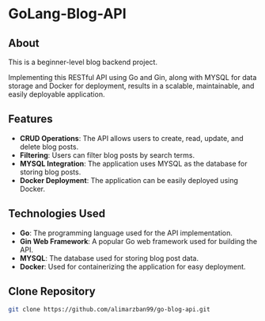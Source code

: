 # GoLang-Blog-API

## About
This is a beginner-level blog backend project.

Implementing this RESTful API using Go and Gin, along with MYSQL  for data storage and Docker for deployment, results in a scalable, maintainable, and easily deployable application.

## Features
- **CRUD Operations**: The API allows users to create, read, update, and delete blog posts.
- **Filtering**: Users can filter blog posts by search terms.
- **MYSQL Integration**: The application uses MYSQL as the database for storing blog posts.
- **Docker Deployment**: The application can be easily deployed using Docker.

## Technologies Used
- **Go**: The programming language used for the API implementation.
- **Gin Web Framework**: A popular Go web framework used for building the API.
- **MYSQL**: The  database used for storing blog post data.
- **Docker**: Used for containerizing the application for easy deployment.

## Clone Repository

```bash
git clone https://github.com/alimarzban99/go-blog-api.git
```